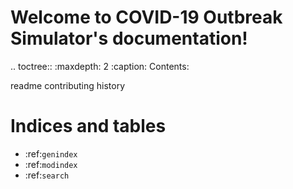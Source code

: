 Welcome to COVID-19 Outbreak Simulator's documentation!
=======================================================

.. toctree::
   :maxdepth: 2
   :caption: Contents:

   readme
   contributing
   history

Indices and tables
==================
* :ref:`genindex`
* :ref:`modindex`
* :ref:`search`
